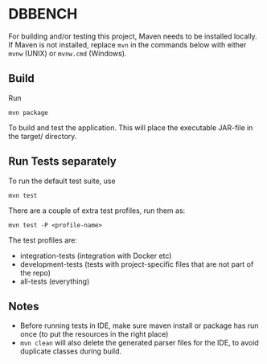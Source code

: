 # DBBENCH

For building and/or testing this project, Maven needs to be installed locally.
If Maven is not installed, replace ```mvn``` in the commands below with either ```mvnw``` (UNIX) or ```mvnw.cmd``` (Windows).

## Build
Run

    mvn package
   
To build and test the application. This will place the executable JAR-file in the target/ directory.

## Run Tests separately
To run the default test suite, use
    
    mvn test
   
There are a couple of extra test profiles, run them as:

    mvn test -P <profile-name>
    
The test profiles are:
- integration-tests (integration with Docker etc)
- development-tests (tests with project-specific files that are not part of the repo)
- all-tests (everything)
 


## Notes
- Before running tests in IDE, make sure maven install or package has run once (to put the resources
 in the right place)
- ```mvn clean``` will also delete the generated parser files for the IDE, to avoid duplicate 
classes during build.

